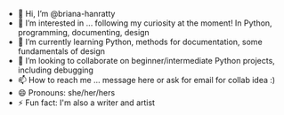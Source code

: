 - 👋 Hi, I’m @briana-hanratty
- 👀 I’m interested in ... following my curiosity at the moment! In Python, programming, documenting, design
- 🌱 I’m currently learning Python, methods for documentation, some fundamentals of design
- 💞️ I’m looking to collaborate on beginner/intermediate Python projects, including debugging
- 📫 How to reach me ... message here or ask for email for collab idea :) 
- 😄 Pronouns: she/her/hers
- ⚡ Fun fact: I'm also a writer and artist

<!---
briana-hanratty/briana-hanratty is a ✨ special ✨ repository because its `README.md` (this file) appears on your GitHub profile.
You can click the Preview link to take a look at your changes.
--->
